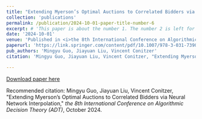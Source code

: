 ```yaml
---
title: "Extending Myerson’s Optimal Auctions to Correlated Bidders via Neural Network Interpolation"
collection: 'publications'
permalink: /publication/2024-10-01-paper-title-number-6
excerpt: # 'This paper is about the number 1. The number 2 is left for future work.'
date: '2024-10-01'
venue: 'Published in <i>the 8th International Conference on Algorithmic Decision Theory (ADT) </i>'
paperurl: 'https://link.springer.com/content/pdf/10.1007/978-3-031-73903-3.pdf#page=299'
pub_authors: 'Mingyu Guo, Jiayuan Liu, Vincent Conitzer'
citation: 'Mingyu Guo, Jiayuan Liu, Vincent Conitzer, "Extending Myerson’s Optimal Auctions to Correlated Bidders via Neural Network Interpolation," <i>the 8th International Conference on Algorithmic Decision Theory (ADT)</i>, October 2024. '

---
```

<!-- This paper is about the number 1. The number 2 is left for future work. -->

[Download paper here](https://link.springer.com/content/pdf/10.1007/978-3-031-73903-3.pdf#page=299)

Recommended citation: Mingyu Guo, Jiayuan Liu, Vincent Conitzer, "Extending Myerson’s Optimal Auctions to Correlated Bidders via Neural Network Interpolation," <i>the 8th International Conference on Algorithmic Decision Theory (ADT)</i>, October 2024.